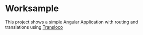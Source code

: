 # Worksample

This project shows a simple Angular Application with routing and translations using [Transloco](https://github.com/ngneat/transloco)

